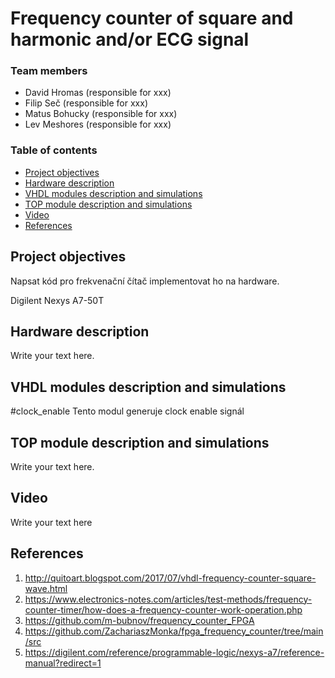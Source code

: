 # Frequency counter of square and harmonic and/or ECG signal


### Team members

* David Hromas (responsible for xxx)
* Filip Seč (responsible for xxx)
* Matus Bohucky (responsible for xxx)
* Lev Meshores (responsible for xxx)

### Table of contents

* [Project objectives](#objectives)
* [Hardware description](#hardware)
* [VHDL modules description and simulations](#modules)
* [TOP module description and simulations](#top)
* [Video](#video)
* [References](#references)

<a name="objectives"></a>

## Project objectives

Napsat kód pro frekvenační čítač implementovat ho na hardware. 

<a name="hardware">Digilent Nexys A7-50T</a>

## Hardware description

Write your text here.

<a name="modules"></a>

## VHDL modules description and simulations

#clock_enable
Tento modul generuje clock enable signál

<a name="top"></a>

## TOP module description and simulations

Write your text here.

<a name="video"></a>

## Video

Write your text here

<a name="references"></a>

## References

1. http://quitoart.blogspot.com/2017/07/vhdl-frequency-counter-square-wave.html
2. https://www.electronics-notes.com/articles/test-methods/frequency-counter-timer/how-does-a-frequency-counter-work-operation.php
3. https://github.com/m-bubnov/frequency_counter_FPGA
4. https://github.com/ZachariaszMonka/fpga_frequency_counter/tree/main/src
5. https://digilent.com/reference/programmable-logic/nexys-a7/reference-manual?redirect=1
